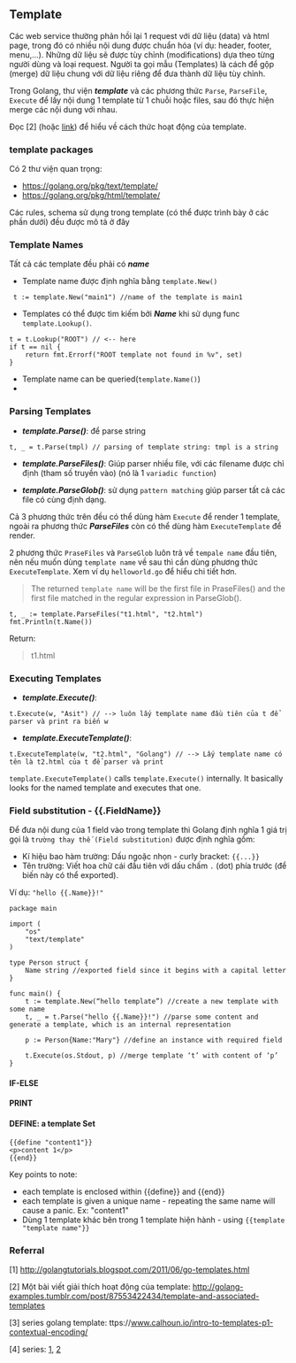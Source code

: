 
## Template

Các web service thường phản hồi lại 1 request với dữ liệu (data) và html page, trong đó có nhiều nội dung được chuẩn hóa (ví dụ: header, footer, menu,...). Những dữ liệu sẽ được tùy chỉnh (modifications) dựa theo từng người dùng và loại request. Người ta gọi mẫu (Templates) là cách để gộp (merge) dữ liệu chung với dữ liệu riêng để đưa thành dữ liệu tùy chỉnh.

Trong Golang, thư viện ***template*** và các phương thức `Parse`, `ParseFile`, `Execute` để  lấy nội dung 1 template từ 1 chuỗi hoặc files, sau đó thực hiện merge các nội dung với nhau.

Đọc [2] (hoặc [link](http://golang-examples.tumblr.com/post/87553422434/template-and-associated-templates)) để hiểu về cách thức hoạt động của template.

### template packages

Có 2 thư viện quan trọng:
- https://golang.org/pkg/text/template/
- https://golang.org/pkg/html/template/

Các rules, schema sử dụng trong template (có thể được trình bày ở các phần dưới) đều được mô tả ở đây

### Template Names

Tất cả các template đều phải có ***name***

- Template name được định nghĩa bằng `template.New()`
```
 t := template.New("main1") //name of the template is main1
```
- Templates có thể được tìm kiếm bởi ***Name*** khi sử dụng func `template.Lookup()`.
```
t = t.Lookup("ROOT") // <-- here
if t == nil {
    return fmt.Errorf("ROOT template not found in %v", set)
}
```
- Template name can be queried(`template.Name()`)
- 

### Parsing Templates

- ***template.Parse()***: để parse string
```
t, _ = t.Parse(tmpl) // parsing of template string: tmpl is a string
```

- ***template.ParseFiles()***: Giúp parser nhiều file, với các filename được chỉ định (tham số truyền vào) (nó là 1 `variadic function`)

- ***template.ParseGlob()***:  sử dụng `pattern matching` giúp parser tất cả các file có cùng định dạng.

Cả 3 phương thức trên đều có thể dùng hàm `Execute` để render 1 template, ngoài ra phương thức ***ParseFiles*** còn có thể dùng hàm `ExecuteTemplate` để render.

2 phương thức `PraseFiles` và `ParseGlob` luôn trả về `tempale name` đầu tiên, nên nếu muốn dùng `template name` về sau thì cần dùng phương thức `ExecuteTemplate`. Xem ví dụ `helloworld.go` để hiểu chi tiết hơn.

> The returned `template name` will be the first file in PraseFiles() and the first file matched in the regular expression in ParseGlob().

```
t, _ := template.ParseFiles("t1.html", "t2.html")
fmt.Println(t.Name())
```

Return:

> t1.html


### Executing Templates

- ***template.Execute()***:

```
t.Execute(w, "Asit") // --> luôn lấy template name đầu tiên của t để parser và print ra biến w
```

- ***template.ExecuteTemplate()***:

```
t.ExecuteTemplate(w, "t2.html", "Golang") // --> Lấy template name có tên là t2.html của t để parser và print
```

`template.ExecuteTemplate()` calls `template.Execute()` internally. It basically looks for the named template and executes that one.

### Field substitution - {{.FieldName}}
Để đưa nội dung của 1 field vào trong template thì Golang định nghĩa 1 giá trị gọi là `trường thay thế (Field substitution)` được định nghĩa gồm:
- Kí hiệu bao hàm trường: Dấu ngoặc nhọn - curly bracket: `{{...}}`
- Tên trường: Viết hoa chữ cái đầu tiên với dấu chấm `.` (dot) phía trước (để biến này có thể exported).

Ví dụ: `"hello {{.Name}}!"`

```
package main

import (
    "os"
    "text/template"
)

type Person struct {
    Name string //exported field since it begins with a capital letter
}

func main() {
    t := template.New(“hello template”) //create a new template with some name
    t, _ = t.Parse("hello {{.Name}}!") //parse some content and generate a template, which is an internal representation

    p := Person{Name:"Mary"} //define an instance with required field
 
    t.Execute(os.Stdout, p) //merge template ‘t’ with content of ‘p’
}
```
#### IF-ELSE
#### PRINT
#### DEFINE: a template Set
```
{{define "content1"}}
<p>content 1</p>
{{end}}
```
Key points to note:
* each template is enclosed within {{define}} and {{end}}
* each template is given a unique name - repeating the same name will cause a panic. Ex: "content1"
* Dùng 1 template khác bên trong 1 template hiện hành - using `{{template "template name"}}`

### Referral

[1] http://golangtutorials.blogspot.com/2011/06/go-templates.html

[2] Một bài viết giải thích hoạt động của template: http://golang-examples.tumblr.com/post/87553422434/template-and-associated-templates

[3] series golang template: ttps://www.calhoun.io/intro-to-templates-p1-contextual-encoding/

[4] series: [1](https://hackernoon.com/golang-template-1-bcb690165663), [2](https://hackernoon.com/golang-template-2-template-composition-and-how-to-organize-template-files-4cb40bcdf8f6)


